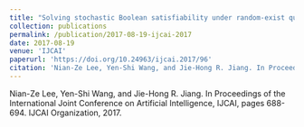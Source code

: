 ```yaml
---
title: "Solving stochastic Boolean satisfiability under random-exist quantification"
collection: publications
permalink: /publication/2017-08-19-ijcai-2017
date: 2017-08-19
venue: 'IJCAI'
paperurl: 'https://doi.org/10.24963/ijcai.2017/96'
citation: 'Nian-Ze Lee, Yen-Shi Wang, and Jie-Hong R. Jiang. In Proceedings of the International Joint Conference on Artificial Intelligence, IJCAI, pages 688-694. IJCAI Organization, 2017.'
---
```

Nian-Ze Lee, Yen-Shi Wang, and Jie-Hong R. Jiang. In Proceedings of the International Joint Conference on Artificial Intelligence, IJCAI, pages 688-694. IJCAI Organization, 2017.